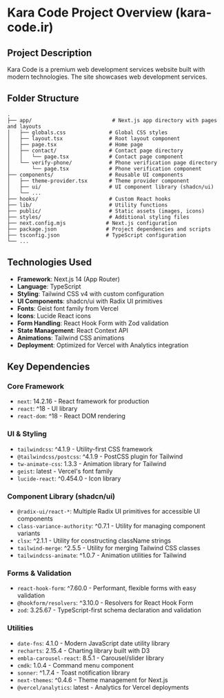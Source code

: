 # Kara Code Project Overview (kara-code.ir)

## Project Description
Kara Code is a premium web development services website built with modern technologies. The site showcases web development services.

## Folder Structure
```
.
├── app/                          # Next.js app directory with pages and layouts
│   ├── globals.css              # Global CSS styles
│   ├── layout.tsx               # Root layout component
│   ├── page.tsx                 # Home page
│   ├── contact/                 # Contact page directory
│   │   └── page.tsx             # Contact page component
│   └── verify-phone/            # Phone verification page directory
│       └── page.tsx             # Phone verification component
├── components/                  # Reusable UI components
│   ├── theme-provider.tsx       # Theme provider component
│   ├── ui/                      # UI component library (shadcn/ui)
│   └── ...
├── hooks/                       # Custom React hooks
├── lib/                         # Utility functions
├── public/                      # Static assets (images, icons)
├── styles/                      # Additional styling files
├── next.config.mjs             # Next.js configuration
├── package.json                # Project dependencies and scripts
├── tsconfig.json               # TypeScript configuration
└── ...
```

## Technologies Used
- **Framework**: Next.js 14 (App Router)
- **Language**: TypeScript
- **Styling**: Tailwind CSS v4 with custom configuration
- **UI Components**: shadcn/ui with Radix UI primitives
- **Fonts**: Geist font family from Vercel
- **Icons**: Lucide React icons
- **Form Handling**: React Hook Form with Zod validation
- **State Management**: React Context API
- **Animations**: Tailwind CSS animations
- **Deployment**: Optimized for Vercel with Analytics integration

## Key Dependencies
### Core Framework
- `next`: 14.2.16 - React framework for production
- `react`: ^18 - UI library
- `react-dom`: ^18 - React DOM rendering

### UI & Styling
- `tailwindcss`: ^4.1.9 - Utility-first CSS framework
- `@tailwindcss/postcss`: ^4.1.9 - PostCSS plugin for Tailwind
- `tw-animate-css`: 1.3.3 - Animation library for Tailwind
- `geist`: latest - Vercel's font family
- `lucide-react`: ^0.454.0 - Icon library

### Component Library (shadcn/ui)
- `@radix-ui/react-*`: Multiple Radix UI primitives for accessible UI components
- `class-variance-authority`: ^0.7.1 - Utility for managing component variants
- `clsx`: ^2.1.1 - Utility for constructing className strings
- `tailwind-merge`: ^2.5.5 - Utility for merging Tailwind CSS classes
- `tailwindcss-animate`: ^1.0.7 - Animation utilities for Tailwind

### Forms & Validation
- `react-hook-form`: ^7.60.0 - Performant, flexible forms with easy validation
- `@hookform/resolvers`: ^3.10.0 - Resolvers for React Hook Form
- `zod`: 3.25.67 - TypeScript-first schema declaration and validation

### Utilities
- `date-fns`: 4.1.0 - Modern JavaScript date utility library
- `recharts`: 2.15.4 - Charting library built with D3
- `embla-carousel-react`: 8.5.1 - Carousel/slider library
- `cmdk`: 1.0.4 - Command menu component
- `sonner`: ^1.7.4 - Toast notification library
- `next-themes`: ^0.4.6 - Theme management for Next.js
- `@vercel/analytics`: latest - Analytics for Vercel deployments
